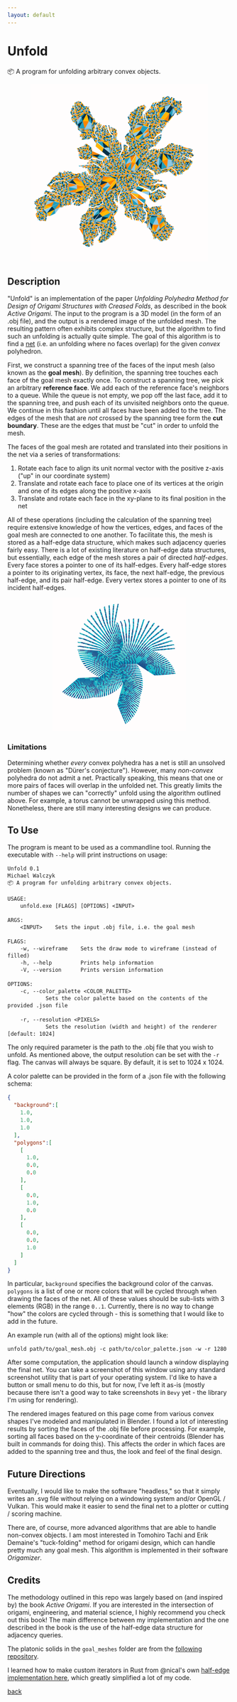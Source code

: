 ```yaml
---
layout: default
---
```


# Unfold
📦 A program for unfolding arbitrary convex objects. 

<p align="center">
  <img src="https://raw.githubusercontent.com/mwalczyk/durer/master/screenshots/screenshot.png" alt="screenshot" width="400" height="auto"/>
</p>

## Description
"Unfold" is an implementation of the paper _Unfolding Polyhedra Method for Design of Origami Structures with Creased Folds_, as described in the book _Active Origami_. The input to the program is a 3D model (in the form of an .obj file), and the output is a rendered image of the unfolded mesh. The resulting pattern often exhibits complex structure, but the algorithm to find such an unfolding is actually quite simple. The goal of this algorithm is to find a [net](https://en.wikipedia.org/wiki/Net_(polyhedron)) (i.e. an unfolding where no faces overlap) for the given _convex_ polyhedron.

First, we construct a spanning tree of the faces of the input mesh (also known as the **goal mesh**). By definition, the spanning tree touches each face of the goal mesh exactly once. To construct a spanning tree, we pick an arbitrary **reference face**. We add each of the reference face's neighbors to a queue. While the queue is not empty, we pop off the last face, add it to the spanning tree, and push each of its unvisited neighbors onto the queue. We continue in this fashion until all faces have been added to the tree. The edges of the mesh that are _not_ crossed by the spanning tree form the **cut boundary**. These are the edges that must be "cut" in order to unfold the mesh.

The faces of the goal mesh are rotated and translated into their positions in the net via a series of transformations:
1. Rotate each face to align its unit normal vector with the positive z-axis ("up" in our coordinate system)
2. Translate and rotate each face to place one of its vertices at the origin and one of its edges along the positive x-axis
3. Translate and rotate each face in the xy-plane to its final position in the net

All of these operations (including the calculation of the spanning tree) require extensive knowledge of how the vertices, edges, and faces of the goal mesh are connected to one another. To facilitate this, the mesh is stored as a half-edge data structure, which makes such adjacency queries fairly easy. There is a lot of existing literature on half-edge data structures, but essentially, each edge of the mesh stores a pair of directed _half-edges_. Every face stores a pointer to one of its half-edges. Every half-edge stores a pointer to its originating vertex, its face, the next half-edge, the previous half-edge, and its pair half-edge. Every vertex stores a pointer to one of its incident half-edges. 

<p align="center">
  <img src="https://raw.githubusercontent.com/mwalczyk/durer/master/screenshots/icosphere.png" alt="screenshot" width="300" height="auto"/>
</p>

### Limitations

Determining whether _every_ convex polyhedra has a net is still an unsolved problem (known as "Dürer's conjecture"). However, many _non-convex_ polyhedra do not admit a net. Practically speaking, this means that one or more pairs of faces will overlap in the unfolded net. This greatly limits the number of shapes we can "correctly" unfold using the algorithm outlined above. For example, a torus cannot be unwrapped using this method. Nonetheless, there are still many interesting designs we can produce.

## To Use
The program is meant to be used as a commandline tool. Running the executable with `--help` will print instructions on usage:

```
Unfold 0.1
Michael Walczyk
📦 A program for unfolding arbitrary convex objects.

USAGE:
    unfold.exe [FLAGS] [OPTIONS] <INPUT>

ARGS:
    <INPUT>    Sets the input .obj file, i.e. the goal mesh

FLAGS:
    -w, --wireframe    Sets the draw mode to wireframe (instead of filled)
    -h, --help         Prints help information
    -V, --version      Prints version information

OPTIONS:
    -c, --color_palette <COLOR_PALETTE>
            Sets the color palette based on the contents of the provided .json file

    -r, --resolution <PIXELS>
            Sets the resolution (width and height) of the renderer [default: 1024]
```

The only required parameter is the path to the .obj file that you wish to unfold. As mentioned above, the output resolution can be set with the `-r` flag. The canvas will always be square. By default, it is set to 1024 x 1024. 

A color palette can be provided in the form of a .json file with the following schema:

```json
{
  "background":[
    1.0,
    1.0,
    1.0
  ],
  "polygons":[
    [
      1.0,
      0.0, 
      0.0
    ],
    [
      0.0,
      1.0,
      0.0
    ],
    [
      0.0,
      0.0,
      1.0
    ]
  ]
}
```

In particular, `background` specifies the background color of the canvas. `polygons` is a list of one or more colors that will be cycled through when drawing the faces of the net. All of these values should be sub-lists with 3 elements (RGB) in the range `0..1`. Currently, there is no way to change "how" the colors are cycled through - this is something that I would like to add in the future. 

An example run (with all of the options) might look like:

```
unfold path/to/goal_mesh.obj -c path/to/color_palette.json -w -r 1280
```

After some computation, the application should launch a window displaying the final net. You can take a screenshot of this window using any standard screenshot utility that is part of your operating system. I'd like to have a button or small menu to do this, but for now, I've left it as-is (mostly because there isn't a good way to take screenshots in `Bevy` yet - the library I'm using for rendering).

The rendered images featured on this page come from various convex shapes I've modeled and manipulated in Blender. I found a lot of interesting results by sorting the faces of the .obj file before processing. For example, sorting all faces based on the y-coordinate of their centroids (Blender has built in commands for doing this). This affects the order in which faces are added to the spanning tree and thus, the look and feel of the final design. 

## Future Directions
Eventually, I would like to make the software "headless," so that it simply writes an .svg file without relying on a windowing system and/or OpenGL / Vulkan. This would make it easier to send the final net to a plotter or cutting / scoring machine. 

There are, of course, more advanced algorithms that are able to handle non-convex objects. I am most interested in Tomohiro Tachi and Erik Demaine's "tuck-folding" method for origami design, which can handle pretty much any goal mesh. This algorithm is implemented in their software _Origamizer_.

## Credits
The methodology outlined in this repo was largely based on (and inspired by) the book _Active Origami_. If you are interested in the intersection of origami, engineering, and material science, I highly recommend you check out this book! The main difference between my implementation and the one described in the book is the use of the half-edge data structure for adjacency queries.

The platonic solids in the `goal_meshes` folder are from the [following repository](https://github.com/cjhoward/platonic-solids). 

I learned how to make custom iterators in Rust from @nical's own [half-edge implementation here](https://github.com/nical/half_edge), which greatly simplified a lot of my code.

[back](./)